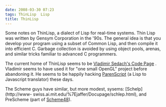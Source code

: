 ```yaml
---
date: 2008-03-30 07:23
tags: ThinLisp  Lisp
title: ThinLisp
---
```


Some notes on ThinLisp, a dialect of Lisp for real-time systems. Thin Lisp was
written by Gensym Corporation in the '90s. The general idea is that you
develop your program using a subset of Common Lisp, and then compile it into
efficient C. Garbage collection is avoided by using object pools, arenas, and
similar tricks familiar to advanced C programmers.

The current home of
ThinLisp seems to be [Vladimir Sedach's Code
Page](http://vsedach.googlepages.com/code.html) . Vladimir seems to have used
it for "one small OpenGL" project before abandoning it. He seems to be happily
hacking [ParenScript](http://common-lisp.net/project/parenscript/) (a Lisp to
Javascript translator) these days.

The Scheme guys have similar, but more
modest, sysems: [Schelp](http://www-
swiss.ai.mit.edu/%7Ejaffer/Docupage/schlep.html), and PreScheme (part of
[Scheme48](http://s48.org/)).
